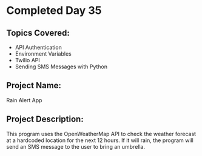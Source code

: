 # Completed Day 35

## Topics Covered:
- API Authentication
- Environment Variables
- Twilio API
- Sending SMS Messages with Python

## Project Name:
Rain Alert App

## Project Description:
This program uses the OpenWeatherMap API to check the weather forecast at a hardcoded location for the next 12 hours. If it will rain, the program will send an SMS message to the user to bring an umbrella.
